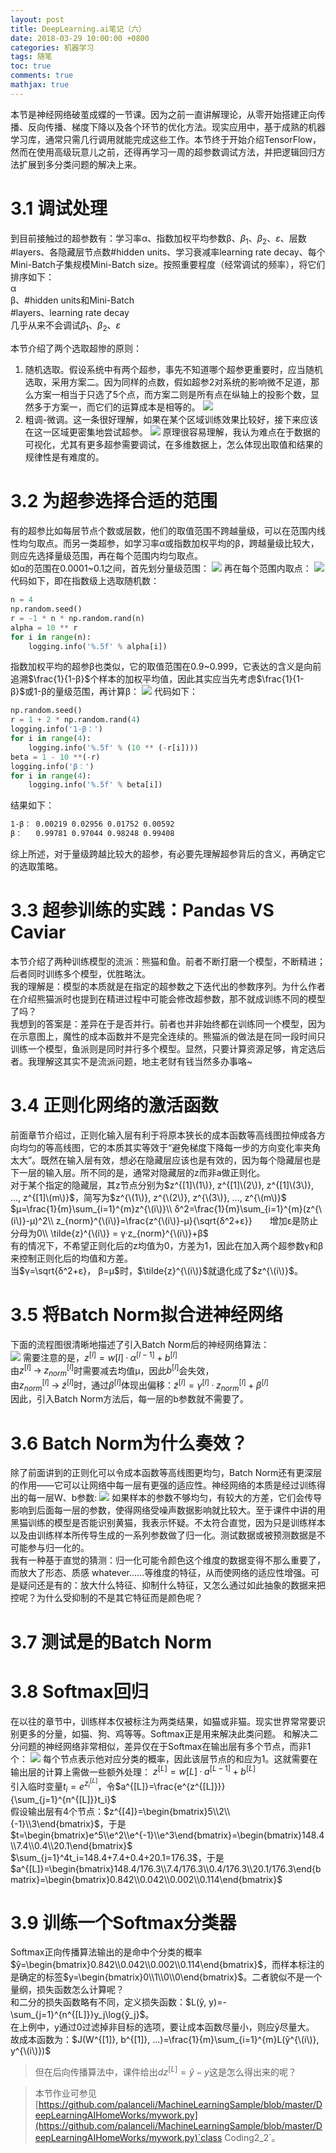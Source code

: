```yaml
---
layout: post
title: DeepLearning.ai笔记（六）
date: 2018-03-29 10:00:00 +0800
categories: 机器学习
tags: 随笔
toc: true
comments: true
mathjax: true
---
```

本节是神经网络破茧成蝶的一节课。因为之前一直讲解理论，从零开始搭建正向传播、反向传播、梯度下降以及各个环节的优化方法。现实应用中，基于成熟的机器学习库，通常只需几行调用就能完成这些工作。本节终于开始介绍TensorFlow，然而在使用高级玩意儿之前，还得再学习一周的超参数调试方法，并把逻辑回归方法扩展到多分类问题的解决上来。

<!-- more -->
# 3.1 调试处理
到目前接触过的超参数有：学习率α、指数加权平均参数β、$β_1、β_2、ε$、层数#layers、各隐藏层节点数#hidden units、学习衰减率learning rate decay、每个Mini-Batch子集规模Mini-Batch size。按照重要程度（经常调试的频率），将它们排序如下：  
α  
β、#hidden units和Mini-Batch  
\#layers、learning rate decay  
几乎从来不会调试$β_1、β_2、ε$  

本节介绍了两个选取超惨的原则：  
1. 随机选取。假设系统中有两个超参，事先不知道哪个超参更重要时，应当随机选取，采用方案二。因为同样的点数，假如超参2对系统的影响微不足道，那么方案一相当于只选了5个点，而方案二则是所有点在纵轴上的投影个数，显然多于方案一，而它们的运算成本是相等的。
![](0329DeepLearningAI07/img01.png)
2. 粗调-微调。这一条很好理解，如果在某个区域训练效果比较好，接下来应该在这一区域更密集地尝试超参。
![](0329DeepLearningAI07/img02.png)
原理很容易理解，我认为难点在于数据的可视化，尤其有更多超参需要调试，在多维数据上，怎么体现出取值和结果的规律性是有难度的。  

# 3.2 为超参选择合适的范围
有的超参比如每层节点个数或层数，他们的取值范围不跨越量级，可以在范围内线性均匀取点。而另一类超参，如学习率α或指数加权平均的β，跨越量级比较大，则应先选择量级范围，再在每个范围内均匀取点。  
如α的范围在0.0001~0.1之间，首先划分量级范围：
![](0329DeepLearningAI07/img03.png)
再在每个范围内取点：
![](0329DeepLearningAI07/img04.png)
代码如下，即在指数级上选取随机数：
``` python
n = 4
np.random.seed()
r = -1 * n * np.random.rand(n)
alpha = 10 ** r
for i in range(n):
    logging.info('%.5f' % alpha[i])
```

指数加权平均的超参β也类似，它的取值范围在0.9~0.999，它表达的含义是向前追溯$\frac{1}{1-β}$个样本的加权平均值，因此其实应当先考虑$\frac{1}{1-β}$或1-β的量级范围，再计算β：
![](0329DeepLearningAI07/img05.png)
代码如下：
``` python
np.random.seed()
r = 1 + 2 * np.random.rand(4)
logging.info('1-β：')
for i in range(4):
    logging.info('%.5f' % (10 ** (-r[i])))
beta = 1 - 10 **(-r)
logging.info('β：')
for i in range(4):
    logging.info('%.5f' % beta[i])
```
结果如下：
``` bash
1-β： 0.00219 0.02956 0.01752 0.00592
β：   0.99781 0.97044 0.98248 0.99408
```
综上所述，对于量级跨越比较大的超参，有必要先理解超参背后的含义，再确定它的选取策略。

# 3.3 超参训练的实践：Pandas VS Caviar
本节介绍了两种训练模型的流派：熊猫和鱼。前者不断打磨一个模型，不断精进；后者同时训练多个模型，优胜略汰。  
我的理解是：模型的本质就是在指定的超参数之下迭代出的参数序列。为什么作者在介绍熊猫派时也提到在精进过程中可能会修改超参数，那不就成训练不同的模型了吗？  
我想到的答案是：差异在于是否并行。前者也并非始终都在训练同一个模型，因为在示意图上，魔性的成本函数并不是完全连续的。熊猫派的做法是在同一段时间只训练一个模型，鱼派则是同时并行多个模型。显然，只要计算资源足够，肯定选后者。我理解这其实不是流派问题，地主老财有钱当然多办事咯~

# 3.4 正则化网络的激活函数
前面章节介绍过，正则化输入层有利于将原本狭长的成本函数等高线图拉伸成各方向均匀的等高线图，它的本质其实等效于“避免梯度下降每一步的方向变化率夹角太大”。既然在输入层有效，想必在隐藏层应该也是有效的，因为每个隐藏层也是下一层的输入层。所不同的是，通常对隐藏层的z而非a做正则化。  
对于某个指定的隐藏层，其z节点分别为$z^{[1]\(1\)}, z^{[1]\(2\)}, z^{[1]\(3\)}, ..., z^{[1]\(m\)}$，简写为$z^{\(1\)}, z^{\(2\)}, z^{\(3\)}, ..., z^{\(m\)}$  
$μ=\frac{1}{m}\sum_{i=1}^{m}z^{\(i\)}\\
δ^2=\frac{1}{m}\sum_{i=1}^{m}(z^{\(i\)}-μ)^2\\
z_{norm}^{\(i\)}=\frac{z^{\(i\)}-μ}{\sqrt{δ^2+ε}}　　增加ε是防止分母为0\\
\tilde{z}^{\(i\)} = γ·z_{norm}^{\(i\)}+β$  
有的情况下，不希望正则化后的z均值为0，方差为1，因此在加入两个超参数γ和β来控制正则化后的均值和方差。   
当$γ=\sqrt{δ^2+ε}， β=μ$时，$\tilde{z}^{\(i\)}$就退化成了$z^{\(i\)}$。

# 3.5 将Batch Norm拟合进神经网络
下面的流程图很清晰地描述了引入Batch Norm后的神经网络算法：  
![](0329DeepLearningAI07/img06.png)
需要注意的是，$z^{[l]}=w{[l]}·α^{[l-1]}+b^{[l]}$  
由$z^{[l]} \;→\; z_{norm}^{[l]}$时需要减去均值μ，因此$b^{[l]}$会失效，  
由$z_{norm}^{[l]} \;→\; \tilde{z}^{[l]}$时，通过$β^{[l]}$体现出偏移：$\tilde{z}^{[l]}=γ^{[l]}·z_{norm}^{[l]}+β^{[l]}$  
因此，引入Batch Norm方法后，每一层的b参数就不需要了。

# 3.6 Batch Norm为什么奏效？
除了前面讲到的正则化可以令成本函数等高线图更均匀，Batch Norm还有更深层的作用——它可以让网络中每一层有更强的适应性。神经网络的本质是经过训练得出的每一层W、b参数:
![](0329DeepLearningAI07/img07.png)
如果样本的参数不够均匀，有较大的方差，它们会传导影响到后面每一层的参数，使得网络受噪声数据影响就比较大。至于课件中讲的用黑猫训练的模型是否能识别黄猫，我表示怀疑。不太符合直觉，因为只是训练样本以及由训练样本所传导生成的一系列参数做了归一化。测试数据或被预测数据是不可能参与归一化的。  
我有一种基于直觉的猜测：归一化可能令颜色这个维度的数据变得不那么重要了，而放大了形态、质感
whatever……等维度的特征，从而使网络的适应性增强。可是疑问还是有的：放大什么特征、抑制什么特征，又怎么通过如此抽象的数据来把控呢？为什么受抑制的不是其它特征而是颜色呢？

# 3.7 测试是的Batch Norm

# 3.8 Softmax回归
在以往的章节中，训练样本仅被标注为两类结果，如猫或非猫。现实世界常常要识别更多的分量，如猫、狗、鸡等等。Softmax正是用来解决此类问题。
和解决二分问题的神经网络非常相似，差异仅在于Softmax在输出层有多个节点，而非1个：
![](0329DeepLearningAI07/img08.png)
每个节点表示他对应分类的概率，因此该层节点的和应为1。这就需要在输出层的计算上需做一些额外处理：
$z^{[L]}=w{[L]}·a^{[L-1]}+b^{[L]}$  
引入临时变量$t_i=e^{z_i^{[L]}}$，令$a^{[L]}=\frac{e^{z^{[L]}}}{\sum_{j=1}^{n^{[L]}}t_i}$  
假设输出层有4个节点：$z^{[4]}=\begin{bmatrix}5\\2\\{-1}\\3\end{bmatrix}$，于是$t=\begin{bmatrix}e^5\\e^2\\e^{-1}\\e^3\end{bmatrix}=\begin{bmatrix}148.4\\7.4\\0.4\\20.1\end{bmatrix}$  
$\sum_{j=1}^4t_i=148.4+7.4+0.4+20.1=176.3$，于是$a^{[L]}=\begin{bmatrix}148.4/176.3\\7.4/176.3\\0.4/176.3\\20.1/176.3\end{bmatrix}=\begin{bmatrix}0.842\\0.042\\0.002\\0.114\end{bmatrix}$

# 3.9 训练一个Softmax分类器
Softmax正向传播算法输出的是命中个分类的概率$ŷ=\begin{bmatrix}0.842\\0.042\\0.002\\0.114\end{bmatrix}$，而样本标注的是确定的标签$y=\begin{bmatrix}0\\1\\0\\0\end{bmatrix}$。二者貌似不是一个量纲，损失函数怎么计算呢？  
和二分的损失函数略有不同，定义损失函数：$L(ŷ, y)=-\sum_{j=1}^{n^{[L]}}y_j\log{ŷ_j}$。  
在上例中，y通过0过滤掉非目标的选项，要让成本函数尽量小，则应ŷ尽量大。  
故成本函数为：$J(W^{[1]}, b^{[1]}, ...)=\frac{1}{m}\sum_{i=1}^{m}L(ŷ^{\(i\)}, y^{\(i\)})$  
> 但在后向传播算法中，课件给出$dz^{[L]}=ŷ-y$这是怎么得出来的呢？


> 本节作业可参见[https://github.com/palanceli/MachineLearningSample/blob/master/DeepLearningAIHomeWorks/mywork.py](https://github.com/palanceli/MachineLearningSample/blob/master/DeepLearningAIHomeWorks/mywork.py)`class Coding2_2`。